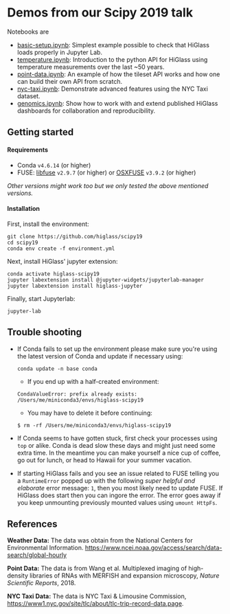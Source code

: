 # Demos from our Scipy 2019 talk

Notebooks are 

- [basic-setup.ipynb](basic-setup.ipynb): Simplest example possible to check that HiGlass loads properly in Jupyter Lab.
- [temperature.ipynb](temperature.ipynb): Introduction to the python API for HiGlass using temperature measurements over the last \~50 years.
- [point-data.ipynb](point-data.ipynb): An example of how the tileset API works and how one can build their own API from scratch.
- [nyc-taxi.ipynb](nyc-taxi.ipynb): Demonstrate advanced features using the NYC Taxi dataset.
- [genomics.ipynb](genomics.ipynb): Show how to work with and extend published HiGlass dashboards for collaboration and reproducibility.

## Getting started

#### Requirements

- Conda `v4.6.14` (or higher)
- FUSE: [libfuse](https://github.com/libfuse/libfuse) `v2.9.7` (or higher) or [OSXFUSE](https://osxfuse.github.io/) `v3.9.2` (or higher)

_Other versions might work too but we only tested the above mentioned versions._

#### Installation

First, install the environment:

```
git clone https://github.com/higlass/scipy19
cd scipy19
conda env create -f environment.yml
```

Next, install HiGlass' jupyter extension:

```
conda activate higlass-scipy19
jupyter labextension install @jupyter-widgets/jupyterlab-manager
jupyter labextension install higlass-jupyter
```

Finally, start Jupyterlab:

```
jupyter-lab
```

## Trouble shooting

- If Conda fails to set up the environment please make sure you're using the latest version of Conda and update if necessary using:

   ```
   conda update -n base conda
   ```
   
   - If you end up with a half-created environment:
   
   ```
   CondaValueError: prefix already exists: /Users/me/miniconda3/envs/higlass-scipy19
   ```
   
   - You may have to delete it before continuing:
   
   ```
   $ rm -rf /Users/me/miniconda3/envs/higlass-scipy19
   ```

- If Conda seems to have gotten stuck, first check your processes using `top` or alike. Conda is dead slow these days and might just need some extra time. In the meantime you can make yourself a nice cup of coffee, go out for lunch, or head to Hawaii for your summer vacation.

- If starting HiGlass fails and you see an issue related to FUSE telling you a `RuntimeError` popped up with the following _super helpful and elaborate_ error message: `1`, then you most likely need to update FUSE. If HiGlass does start then you can ingore the error. The error goes away if you keep unmounting previously mounted values using `umount HttpFs`.

## References

**Weather Data:** The data was obtain from the National Centers for Environmental Information. https://www.ncei.noaa.gov/access/search/data-search/global-hourly

**Point Data:** The data is from Wang et al. Multiplexed imaging of high-density libraries of RNAs with MERFISH and expansion microscopy, _Nature Scientific Reports_, 2018.

**NYC Taxi Data:** The data is NYC Taxi & Limousine Commission, https://www1.nyc.gov/site/tlc/about/tlc-trip-record-data.page.
